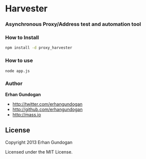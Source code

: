 # Harvester

### Asynchronous Proxy/Address test and automation tool

### How to Install

```bash
npm install -d proxy_harvester
```

### How to use

```bash
node app.js
```

### Author

**Erhan Gundogan**

+ http://twitter.com/erhangundogan
+ http://github.com/erhangundogan
+ http://mass.io


License
---------------------

Copyright 2013 Erhan Gundogan

Licensed under the MIT License.

